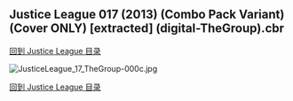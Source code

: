 ## Justice League 017 (2013) (Combo Pack Variant) (Cover ONLY) [extracted] (digital-TheGroup).cbr


[回到 Justice League 目录](https://github.com/alicewish/markdown/blob/master/series/Justice-League.md)


![JusticeLeague_17_TheGroup-000c.jpg](https://wx1.sinaimg.cn/large/6a9fdecagy1fq3428c4ccj21j82cwx6p.jpg)

[回到 Justice League 目录](https://github.com/alicewish/markdown/blob/master/series/Justice-League.md)

